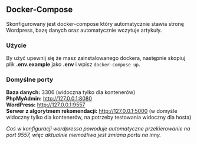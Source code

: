 ## Docker-Compose
Skonfigurowany jest docker-compose który automatycznie stawia stronę Wordpress, bazę danych oraz automatycznie wczytuje artykuły.

### Użycie
By użyć upewnij się że masz zainstalowanego dockera, następnie skopiuj plik **.env.example** jako **.env** i wpisz `docker-compose up`.

### Domyślne porty
**Baza danych:** 3306 (widoczna tylko dla kontenerów) \
**PhpMyAdmin:** http://127.0.0.1:8080 \
**WordPress:** http://127.0.0.1:9557 \
**Serwer z algorytmem rekomendacji:** http://127.0.0.1:5000 (w domyśle widoczny tylko dla kontenerów, na potrzeby testowania widoczny dla hosta)

*Coś w konfiguracji wordpressa powoduje automatyczne przekierowanie na port 9557, więc aktualnie niemożliwa jest zmiana portu na inny.*